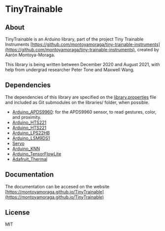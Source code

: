 # TinyTrainable

## About

TinyTrainable is an Arduino library, part of the project Tiny Trainable Instruments [https://github.com/montoyamoraga/tiny-trainable-instruments](https://github.com/montoyamoraga/tiny-trainable-instruments), created by Aarón Montoya-Moraga.

This library is being written between December 2020 and August 2021, with help from undergrad researcher Peter Tone and Maxwell Wang.

## Dependencies

The dependencies of this library are specified on the [library.properties](library.properties) file and included as Git submodules on the libraries/ folder, when possible.

* [Arduino_APDS9960](https://github.com/arduino-libraries/Arduino_APDS9960): for the APDS9960 sensor, to read gestures, color, and proximity.
* [Arduino_HTS221]()
* [Arduino_HTS221]()
* [Arduino_LPS22HB]()
* [Arduino_LSM9DS1]()
* [Servo]()
* [Arduino_KNN]()
* [Arduino_TensorFlowLite]()
* [Adafruit_Thermal]()


## Documentation

The documentation can be accesed on the website [https://montoyamoraga.github.io/TinyTrainable](https://montoyamoraga.github.io/TinyTrainable)

## License

MIT
